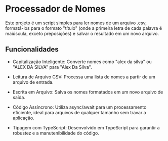 
# Processador de Nomes


Este projeto é um script simples para ler nomes de um arquivo .csv, formatá-los para o formato "título" (onde a primeira letra de cada palavra é maiúscula, exceto preposições) e salvar o resultado em um novo arquivo.


## Funcionalidades

- Capitalização Inteligente: Converte nomes como "alex da silva" ou "ALEX DA SILVA" para "Alex Da Silva".

- Leitura de Arquivo CSV: Processa uma lista de nomes a partir de um arquivo de entrada.

- Escrita em Arquivo: Salva os nomes formatados em um novo arquivo de saída.

- Código Assíncrono: Utiliza async/await para um processamento eficiente, ideal para arquivos de qualquer tamanho sem travar a aplicação.

- Tipagem com TypeScript: Desenvolvido em TypeScript para garantir a robustez e a manutenibilidade do código.

